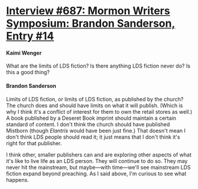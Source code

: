 # [Interview #687: Mormon Writers Symposium: Brandon Sanderson, Entry #14](https://www.theoryland.com/intvmain.php?i=687#14)

#### Kaimi Wenger

What are the limits of LDS fiction? Is there anything LDS fiction never do? Is this a good thing?

#### Brandon Sanderson

Limits of LDS fiction, or limits of LDS fiction, as published by the church? The church does and should have limits on what it will publish. (Which is why I think it's a conflict of interest for them to own the retail stores as well.) A book published by a Deseret Book imprint should maintain a certain standard of content. I don't think the church should have published Mistborn (though
*Elantris*
would have been just fine.) That doesn't mean I don't think LDS people should read it; it just means that I don't think it's right for that publisher.

I think other, smaller publishers can and are exploring other aspects of what it's like to live life as an LDS person. They will continue to do so. They may never hit the mainstream, but maybe—with time—we'll see mainstream LDS fiction expand beyond preaching. As I said above, I'm curious to see what happens.

